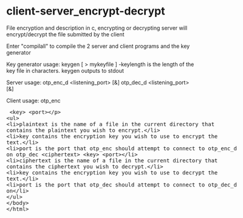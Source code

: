 # client-server_encrypt-decrypt

File encryption and description in c, encrypting or decrypting server will encrypt/decrypt the file submitted by the client

Enter "compilall" to compile the 2 server and client programs and the key generator

Key generator usage:
  keygen <keylength> [ > mykeyfile ]
  -keylength is the length of the key file in characters. keygen outputs to stdout
  
Server usage:
 otp_enc_d <listening_port> [&]
 otp_dec_d <listening_port> [&]

Client usage:
 otp_enc <plaintext> <key> <port>
 - plaintext is the name of a file in the current directory that contains the plaintext you wish to encrypt.
 - key contains the encryption key you wish to use to encrypt the text.
 - port is the port that otp_enc should attempt to connect to otp_enc_d on
 otp_dec <ciphertext> <key> <port>
 - ciphertext is the name of a file in the current directory that contains the ciphertext you wish to decrypt.
 - key contains the encryption key you wish to use to decrypt the text.
 - port is the port that otp_dec should attempt to connect to otp_dec_d on
 


